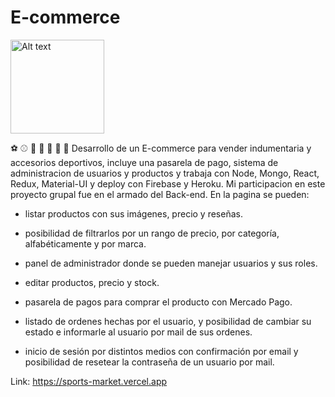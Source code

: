 # E-commerce
<img src="https://www.freeiconspng.com/uploads/exercise-sport-icon--7.png" height=150px width= 150px alt="Alt text" title="Optional title">

⚽ ⚾ 🥎 🏀 🏐 🏈 🏉
Desarrollo de un E-commerce para vender indumentaria y accesorios deportivos, incluye una pasarela de pago, sistema de administracion de usuarios y productos y trabaja con Node, Mongo, React, Redux, Material-UI y deploy con Firebase y Heroku. Mi participacion en este proyecto grupal fue en el armado del Back-end.
En la pagina se pueden:

- listar productos con sus imágenes, precio y reseñas.

- posibilidad de filtrarlos por un rango de precio, por categoría, alfabéticamente y por marca.

- panel de administrador donde se pueden manejar usuarios y sus roles.

- editar productos, precio y stock.

- pasarela de pagos para comprar el producto con Mercado Pago.

- listado de ordenes hechas por el usuario, y posibilidad de cambiar su estado e informarle al usuario por mail de sus ordenes.

- inicio de sesión por distintos medios con confirmación por email y posibilidad de resetear la contraseña de un usuario por mail.

Link:
https://sports-market.vercel.app

